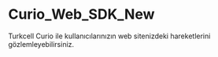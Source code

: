 # Curio_Web_SDK_New
Turkcell Curio ile kullanıcılarınızın web sitenizdeki hareketlerini gözlemleyebilirsiniz.
